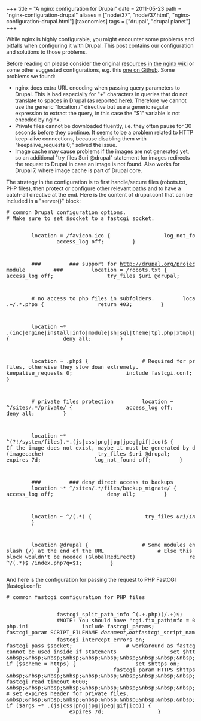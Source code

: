 +++
title = "A nginx configuration for Drupal"
date = 2011-05-23
path = "nginx-configuration-drupal"
aliases = ["node/37", "node/37.html", "nginx-configuration-drupal.html"]
[taxonomies]
tags = ["drupal", "drupal planet"]
+++

<p>While nginx is highly configurable, you might encounter some problems and pitfalls when configuring it with Drupal. This post contains our configuration and solutions to those problems.</p>
<!-- more -->
<p>Before reading on please consider the original <a href="http://wiki.nginx.org/Drupal">resources in the nginx wiki</a> or some other suggested configurations, e.g. this <a href="https://github.com/omega8cc/nginx-for-drupal/blob/master/aegir/conf/nginx_octopus_include.conf">one on Github</a>. Some problems we found:</p>
<ul>
	<li>
		nginx does extra URL encoding when passing query parameters to Drupal. This is bad especially for &quot;+&quot; characters in queries that do not translate to spaces in Drupal (as <a href="http://www.dmuth.org/node/1268">reported here</a>). Therefore we cannot use the generic &quot;location /&quot; directive but use a generic regular expression to extract the query, in this case the &quot;$1&quot; variable is not encoded by nginx.</li>
	<li>
		Private files cannot be downloaded fluently, i.e. they often pause for 30 seconds before they continue. It seems to be a problem related to HTTP keep-alive connections, because disabling them with &quot;keepalive_requests 0;&quot; solved the issue.</li>
	<li>
		Image cache may cause problems if the images are not generated yet, so an additional &quot;try_files $uri @drupal&quot; statement for images redirects the request to Drupal in case an image is not found. Also works for Drupal 7, where image cache is part of Drupal core.</li>
</ul>
<p>The strategy in the configuration is to first handle/secure files (robots.txt, PHP files), then protect or configure other relevant paths and to have a catch-all directive at the end. Here is the content of drupal.conf that can be included in a &quot;server{}&quot; block:</p>
<pre>
# common Drupal configuration options.
# Make sure to set $socket to a fastcgi socket.

&nbsp;&nbsp;&nbsp;&nbsp;&nbsp;&nbsp;&nbsp; location = /favicon.ico {
&nbsp;&nbsp;&nbsp;&nbsp;&nbsp;&nbsp;&nbsp;&nbsp;&nbsp;&nbsp;&nbsp;&nbsp;&nbsp;&nbsp;&nbsp; log_not_found off;
&nbsp;&nbsp;&nbsp;&nbsp;&nbsp;&nbsp;&nbsp;&nbsp;&nbsp;&nbsp;&nbsp;&nbsp;&nbsp;&nbsp;&nbsp; access_log off;
&nbsp;&nbsp;&nbsp;&nbsp;&nbsp;&nbsp;&nbsp; }

&nbsp;&nbsp;&nbsp;&nbsp;&nbsp;&nbsp;&nbsp; ###
&nbsp;&nbsp;&nbsp;&nbsp;&nbsp;&nbsp;&nbsp; ### support for http://drupal.org/project/robotstxt module
&nbsp;&nbsp;&nbsp;&nbsp;&nbsp;&nbsp;&nbsp; ###
&nbsp;&nbsp;&nbsp;&nbsp;&nbsp;&nbsp;&nbsp; location = /robots.txt {
&nbsp;&nbsp;&nbsp;&nbsp;&nbsp;&nbsp;&nbsp;&nbsp;&nbsp;&nbsp;&nbsp;&nbsp;&nbsp;&nbsp;&nbsp; access_log off;
&nbsp;&nbsp;&nbsp;&nbsp;&nbsp;&nbsp;&nbsp;&nbsp;&nbsp;&nbsp;&nbsp;&nbsp;&nbsp;&nbsp;&nbsp; try_files $uri @drupal;
&nbsp;&nbsp;&nbsp;&nbsp;&nbsp;&nbsp;&nbsp; }

&nbsp;&nbsp;&nbsp;&nbsp;&nbsp;&nbsp;&nbsp; # no access to php files in subfolders.
&nbsp;&nbsp;&nbsp;&nbsp;&nbsp;&nbsp;&nbsp; location ~ .+/.*\.php$ {
&nbsp;&nbsp;&nbsp;&nbsp;&nbsp;&nbsp;&nbsp;&nbsp;&nbsp;&nbsp;&nbsp;&nbsp;&nbsp;&nbsp;&nbsp; return 403;
&nbsp;&nbsp;&nbsp;&nbsp;&nbsp;&nbsp;&nbsp; }

&nbsp;&nbsp;&nbsp;&nbsp;&nbsp;&nbsp;&nbsp; location ~* \.(inc|engine|install|info|module|sh|sql|theme|tpl\.php|xtmpl|Entries|Repository|Root|jar|java|class)$ {
&nbsp;&nbsp;&nbsp;&nbsp;&nbsp;&nbsp;&nbsp;&nbsp;&nbsp;&nbsp;&nbsp;&nbsp;&nbsp;&nbsp;&nbsp; deny all;
&nbsp;&nbsp;&nbsp;&nbsp;&nbsp;&nbsp;&nbsp; }

&nbsp;&nbsp;&nbsp;&nbsp;&nbsp;&nbsp;&nbsp; location ~ \.php$ {
&nbsp;&nbsp;&nbsp;&nbsp;&nbsp;&nbsp;&nbsp;&nbsp;&nbsp;&nbsp;&nbsp;&nbsp;&nbsp;&nbsp;&nbsp; # Required for private files, otherwise they slow down extremely.
&nbsp;&nbsp;&nbsp;&nbsp;&nbsp;&nbsp;&nbsp;&nbsp;&nbsp;&nbsp;&nbsp;&nbsp;&nbsp;&nbsp;&nbsp; keepalive_requests 0;
&nbsp;&nbsp;&nbsp;&nbsp;&nbsp;&nbsp;&nbsp;&nbsp;&nbsp;&nbsp;&nbsp;&nbsp;&nbsp;&nbsp;&nbsp; include fastcgi.conf;
&nbsp;&nbsp;&nbsp;&nbsp;&nbsp;&nbsp;&nbsp; }

&nbsp;&nbsp;&nbsp;&nbsp;&nbsp;&nbsp;&nbsp; # private files protection
&nbsp;&nbsp;&nbsp;&nbsp;&nbsp;&nbsp;&nbsp; location ~ ^/sites/.*/private/ {
&nbsp;&nbsp;&nbsp;&nbsp;&nbsp;&nbsp;&nbsp;&nbsp;&nbsp;&nbsp;&nbsp;&nbsp;&nbsp;&nbsp;&nbsp; access_log off;
&nbsp;&nbsp;&nbsp;&nbsp;&nbsp;&nbsp;&nbsp;&nbsp;&nbsp;&nbsp;&nbsp;&nbsp;&nbsp;&nbsp;&nbsp; deny all;
&nbsp;&nbsp;&nbsp;&nbsp;&nbsp;&nbsp;&nbsp; }

&nbsp;&nbsp;&nbsp;&nbsp;&nbsp;&nbsp;&nbsp; location ~* ^(?!/system/files).*\.(js|css|png|jpg|jpeg|gif|ico)$ {
&nbsp;&nbsp;&nbsp;&nbsp;&nbsp;&nbsp;&nbsp;&nbsp;&nbsp;&nbsp;&nbsp;&nbsp;&nbsp;&nbsp;&nbsp; # If the image does not exist, maybe it must be generated by drupal (imagecache)
&nbsp;&nbsp;&nbsp;&nbsp;&nbsp;&nbsp;&nbsp;&nbsp;&nbsp;&nbsp;&nbsp;&nbsp;&nbsp;&nbsp;&nbsp; try_files $uri @drupal;
&nbsp;&nbsp;&nbsp;&nbsp;&nbsp;&nbsp;&nbsp;&nbsp;&nbsp;&nbsp;&nbsp;&nbsp;&nbsp;&nbsp;&nbsp; expires 7d;
&nbsp;&nbsp;&nbsp;&nbsp;&nbsp;&nbsp;&nbsp;&nbsp;&nbsp;&nbsp;&nbsp;&nbsp;&nbsp;&nbsp;&nbsp; log_not_found off;
&nbsp;&nbsp;&nbsp;&nbsp;&nbsp;&nbsp;&nbsp; }

&nbsp;&nbsp;&nbsp;&nbsp;&nbsp;&nbsp;&nbsp; ###
&nbsp;&nbsp;&nbsp;&nbsp;&nbsp;&nbsp;&nbsp; ### deny direct access to backups
&nbsp;&nbsp;&nbsp;&nbsp;&nbsp;&nbsp;&nbsp; ###
&nbsp;&nbsp;&nbsp;&nbsp;&nbsp;&nbsp;&nbsp; location ~* ^/sites/.*/files/backup_migrate/ {
&nbsp;&nbsp;&nbsp;&nbsp;&nbsp;&nbsp;&nbsp;&nbsp;&nbsp;&nbsp;&nbsp;&nbsp;&nbsp;&nbsp;&nbsp; access_log off;
&nbsp;&nbsp;&nbsp;&nbsp;&nbsp;&nbsp;&nbsp;&nbsp;&nbsp;&nbsp;&nbsp;&nbsp;&nbsp;&nbsp;&nbsp; deny all;
&nbsp;&nbsp;&nbsp;&nbsp;&nbsp;&nbsp;&nbsp; }

&nbsp;&nbsp;&nbsp;&nbsp;&nbsp;&nbsp;&nbsp; location ~ ^/(.*) {
&nbsp;&nbsp;&nbsp;&nbsp;&nbsp;&nbsp;&nbsp;&nbsp;&nbsp;&nbsp;&nbsp;&nbsp;&nbsp;&nbsp;&nbsp; try_files $uri /index.php?q=$1&amp;$args;
&nbsp;&nbsp;&nbsp;&nbsp;&nbsp;&nbsp;&nbsp; }

&nbsp;&nbsp;&nbsp;&nbsp;&nbsp;&nbsp;&nbsp; location @drupal {
&nbsp;&nbsp;&nbsp;&nbsp;&nbsp;&nbsp;&nbsp;&nbsp;&nbsp;&nbsp;&nbsp;&nbsp;&nbsp;&nbsp;&nbsp; # Some modules enforce no slash (/) at the end of the URL
&nbsp;&nbsp;&nbsp;&nbsp;&nbsp;&nbsp;&nbsp;&nbsp;&nbsp;&nbsp;&nbsp;&nbsp;&nbsp;&nbsp;&nbsp; # Else this rewrite block wouldn&#39;t be needed (GlobalRedirect)
&nbsp;&nbsp;&nbsp;&nbsp;&nbsp;&nbsp;&nbsp;&nbsp;&nbsp;&nbsp;&nbsp;&nbsp;&nbsp;&nbsp;&nbsp; rewrite ^/(.*)$ /index.php?q=$1;
&nbsp;&nbsp;&nbsp;&nbsp;&nbsp;&nbsp;&nbsp; }
</pre>
<p>And here is the configuration for passing the request to PHP FastCGI (fastcgi.conf):</p>
<pre>
# common fastcgi configuration for PHP files

&nbsp;&nbsp;&nbsp;&nbsp;&nbsp;&nbsp;&nbsp;&nbsp;&nbsp;&nbsp;&nbsp;&nbsp;&nbsp;&nbsp;&nbsp; fastcgi_split_path_info ^(.+\.php)(/.+)$;
&nbsp;&nbsp;&nbsp;&nbsp;&nbsp;&nbsp;&nbsp;&nbsp;&nbsp;&nbsp;&nbsp;&nbsp;&nbsp;&nbsp;&nbsp; #NOTE: You should have &quot;cgi.fix_pathinfo = 0;&quot; in php.ini
&nbsp;&nbsp;&nbsp;&nbsp;&nbsp;&nbsp;&nbsp;&nbsp;&nbsp;&nbsp;&nbsp;&nbsp;&nbsp;&nbsp;&nbsp; include fastcgi_params;
&nbsp;&nbsp;&nbsp;&nbsp;&nbsp;&nbsp;&nbsp;&nbsp;&nbsp;&nbsp;&nbsp;&nbsp;&nbsp;&nbsp;&nbsp; fastcgi_param SCRIPT_FILENAME $document_root$fastcgi_script_name;
&nbsp;&nbsp;&nbsp;&nbsp;&nbsp;&nbsp;&nbsp;&nbsp;&nbsp;&nbsp;&nbsp;&nbsp;&nbsp;&nbsp;&nbsp; fastcgi_intercept_errors on;
&nbsp;&nbsp;&nbsp;&nbsp;&nbsp;&nbsp;&nbsp;&nbsp;&nbsp;&nbsp;&nbsp;&nbsp;&nbsp;&nbsp;&nbsp; fastcgi_pass $socket;
&nbsp;&nbsp;&nbsp;&nbsp;&nbsp;&nbsp;&nbsp;&nbsp;&nbsp;&nbsp;&nbsp;&nbsp;&nbsp;&nbsp;&nbsp; # workaround as fastcgi_param cannot be used inside if statements
&nbsp;&nbsp;&nbsp;&nbsp;&nbsp;&nbsp;&nbsp;&nbsp;&nbsp;&nbsp;&nbsp;&nbsp;&nbsp;&nbsp;&nbsp; set $https &quot;&quot;;
&nbsp;&nbsp;&nbsp;&nbsp;&nbsp;&nbsp;&nbsp;&nbsp;&nbsp;&nbsp;&nbsp;&nbsp;&nbsp;&nbsp;&nbsp; if ($scheme = https) {
&nbsp;&nbsp;&nbsp;&nbsp;&nbsp;&nbsp;&nbsp;&nbsp;&nbsp;&nbsp;&nbsp;&nbsp;&nbsp;&nbsp;&nbsp;&nbsp;&nbsp; set $https on;
&nbsp;&nbsp;&nbsp;&nbsp;&nbsp;&nbsp;&nbsp;&nbsp;&nbsp;&nbsp;&nbsp;&nbsp;&nbsp;&nbsp;&nbsp; }
&nbsp;&nbsp;&nbsp;&nbsp;&nbsp;&nbsp;&nbsp;&nbsp;&nbsp;&nbsp;&nbsp;&nbsp;&nbsp;&nbsp;&nbsp; fastcgi_param HTTPS $https;
&nbsp;&nbsp;&nbsp;&nbsp;&nbsp;&nbsp;&nbsp;&nbsp;&nbsp;&nbsp;&nbsp;&nbsp;&nbsp;&nbsp;&nbsp; fastcgi_read_timeout 6000;
&nbsp;&nbsp;&nbsp;&nbsp;&nbsp;&nbsp;&nbsp;&nbsp;&nbsp;&nbsp;&nbsp;&nbsp;&nbsp;&nbsp;&nbsp; # set expires header for private files.
&nbsp;&nbsp;&nbsp;&nbsp;&nbsp;&nbsp;&nbsp;&nbsp;&nbsp;&nbsp;&nbsp;&nbsp;&nbsp;&nbsp;&nbsp; if ($args ~* \.(js|css|png|jpg|jpeg|gif|ico)) {
&nbsp;&nbsp;&nbsp;&nbsp;&nbsp;&nbsp;&nbsp;&nbsp;&nbsp;&nbsp;&nbsp;&nbsp;&nbsp;&nbsp;&nbsp;&nbsp;&nbsp;&nbsp;&nbsp; expires 7d;
&nbsp;&nbsp;&nbsp;&nbsp;&nbsp;&nbsp;&nbsp;&nbsp;&nbsp;&nbsp;&nbsp;&nbsp;&nbsp;&nbsp;&nbsp; }</pre>
<p>&nbsp;</p>

        
